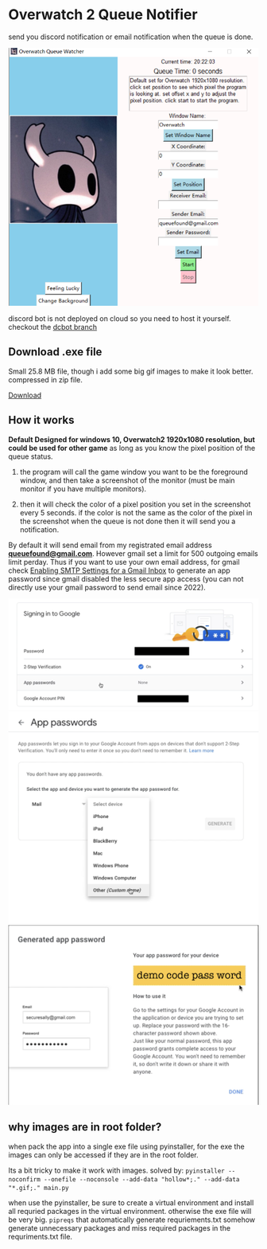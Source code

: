 # Overwatch 2 Queue Notifier

 send you discord notification or email notification when the queue is done.

![1676953335290](image/readme/1676953335290.png)

discord bot is not deployed on cloud so you need to host it yourself. checkout the [dcbot branch](https://github.com/qihang-dai/Overwatch2_QueueNotifier/tree/dcbot)

## Download .exe file

Small 25.8 MB file, though i add some big gif images to make it look better. compressed in zip file.

[Download](https://github.com/qihang-dai/Overwatch2_QueueNotifier/releases/tag/v0.0.0)

## How it works

**Default Designed for windows 10, Overwatch2 1920x1080 resolution, but could be used for other game** as long as you know the pixel position of the queue status.

1. the program will call the game window you want to be the foreground window, and then take a screenshot of the monitor (must be main monitor if you have multiple monitors). 

2. then it will check the color of a pixel position you set in the screenshot every 5 seconds. if the color is not the same as the color of the pixel in the screenshot when the queue is not done then it will send you a notification.

By default it will send email from my registrated email address **queuefound@gmail.com**.  However gmail set a limit for 500 outgoing emails limit perday. Thus if you want to use your own email address, for gmail check [Enabling SMTP Settings for a Gmail Inbox](https://help.accredible.com/smtp-setup-in-gmail-inbox) to generate an app password since gmail disabled the less secure app access (you can not directly use your gmail password to send email since 2022).

![1676952387575](image/readme/1676952387575.png)
![1676952393364](image/readme/1676952393364.png)
![1676952401973](image/readme/1676952401973.png)

## why images are in root folder?

when pack the app into a single exe file using pyinstaller, for the exe the images can only be accessed if they are in the root folder.

Its a bit tricky to make it work with images. solved by: `pyinstaller --noconfirm --onefile --noconsole --add-data "hollow*;." --add-data "*.gif;." main.py`

when use the pyinstaller, be sure to create a virtual environment and install all requried packages in the virtual environment. otherwise the exe file will be very big. `pipreqs` that automatically generate requriements.txt somehow generate unnecessary packages and miss required packages in the requriments.txt file.